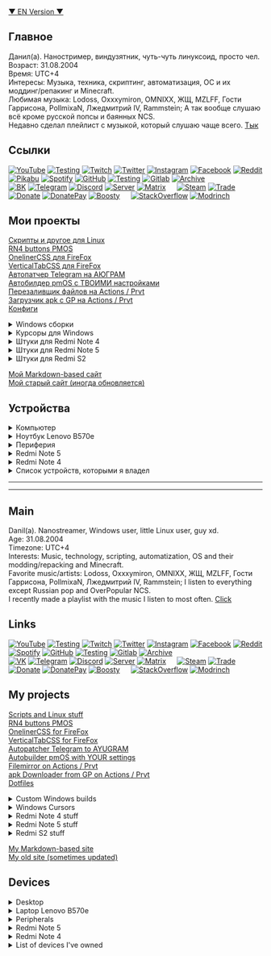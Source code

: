 <!-- https://www.rapidtables.com/convert/color/rgb-to-hex.html -->
<!-- http://shpargalkablog.ru/2016/02/space-html.html -->

[▼ EN Version ▼](#main)  

## Главное
Данил(а). Наностример, виндузятник, чуть-чуть линуксоид, просто чел.  
Возраст: 31.08.2004  
Время: UTC+4  
Интересы: Музыка, техника, скриптинг, автоматизация, ОС и их моддинг/репакинг и Minecraft.  
Любимая музыка: Lodoss, Oxxxymiron, OMNIXX, ЖЩ, MZLFF, Гости Гаррисона, PollmixaN, Лжедмитрий IV, Rammstein; А так вообще слушаю всё кроме русской попсы и баянных NCS.  
Недавно сделал плейлист с музыкой, который слушаю чаще всего. [Тык](https://vk.com/music/playlist/325323467_112_55c64c9939ff9a7ac1)

## Ссылки
[![YouTube](https://img.shields.io/badge/YouTube-F61C0D?style=plastic&link=https://www.youtube.com/@dsys1100)](https://www.youtube.com/@dsys1100)
[![Testing](https://img.shields.io/badge/Testing-F61C0D?style=plastic&link=https://www.youtube.com/@dsys1100_testing)](https://www.youtube.com/@dsys1100_testing)
[![Twitch](https://img.shields.io/badge/Twitch-6441A4?style=plastic&link=https://www.twitch.tv/dsys1100)](https://www.twitch.tv/dsys1100)
[![Twitter](https://img.shields.io/badge/Twitter-1D9BF0?style=plastic&link=https://twitter.com/dsys1100)](https://twitter.com/dsys1100)
[![Instagram](https://img.shields.io/badge/Instagram-FC115D?style=plastic&link=https://instagram.com/username_dsys1100)](https://instagram.com/username_dsys1100)
[![Facebook](https://img.shields.io/badge/Facebook-076BF9?style=plastic&link=https://www.facebook.com/dsys1100/)](https://www.facebook.com/dsys1100/)
[![Reddit](https://img.shields.io/badge/Reddit-FF460B?style=plastic&link=https://www.reddit.com/user/dsys1100)](https://www.reddit.com/user/dsys1100)
[![Pikabu](https://img.shields.io/badge/Pikabu-F2944C?style=plastic&link=https://pikabu.ru/@dsys1100)](https://pikabu.ru/@dsys1100)
[![Spotify](https://img.shields.io/badge/Spotify-13D56C?style=plastic&link=https://open.spotify.com/user/31ppg2dvvaqfzis6mbkwhck76epa)](https://open.spotify.com/user/31ppg2dvvaqfzis6mbkwhck76epa)
[![GitHub](https://img.shields.io/badge/GitHub-black?style=plastic&link=https://github.com/dsys1100)](https://github.com/dsys1100)
[![Testing](https://img.shields.io/badge/Testing-black?style=plastic&link=https://github.com/dsys1100testing)](https://github.com/dsys1100testing)
[![Gitlab](https://img.shields.io/badge/Gitlab-E3442B?style=plastic&link=https://gitlab.com/dsys1100)](https://gitlab.com/dsys1100)
[![Archive](https://img.shields.io/badge/Archive-222222?style=plastic&link=https://archive.org/details/@dsys1100)](https://archive.org/details/@dsys1100)  
[![BK](https://img.shields.io/badge/BK-0077FF?style=plastic&link=https://vk.com/dsys1100)](https://vk.com/dsys1100)
[![Telegram](https://img.shields.io/badge/Telegram-2399D6?style=plastic&link=https://t.me/dsys1100)](https://t.me/dsys1100)
[![Discord](https://img.shields.io/badge/Discord-5865F2?style=plastic&link=https://discord.com/users/690945624740462613)](https://discord.com/users/690945624740462613)
[![Server](https://img.shields.io/badge/Server-5865F2?style=plastic&link=https://discord.gg/DbFpfdvEcG)](https://discord.gg/DbFpfdvEcG)
[![Matrix](https://img.shields.io/badge/Matrix-black?style=plastic&link=https://matrix.to/#/@dsys1100:matrix.org)](https://matrix.to/#/@dsys1100:matrix.org)   
[![Steam](https://img.shields.io/badge/Steam-0E1C31?style=plastic&link=https://steamcommunity.com/id/dsys1100/)](https://steamcommunity.com/id/dsys1100/)
[![Trade](https://img.shields.io/badge/Trade-0E1C31?style=plastic&link=https://steamcommunity.com/tradeoffer/new/?partner=1529726390&token=OI3pVrDE)](https://steamcommunity.com/tradeoffer/new/?partner=1529726390&token=OI3pVrDE)
[![Donate](https://img.shields.io/badge/Donate-F58D07?style=plastic&link=https://donationalerts.com/r/dsys1100)](https://donationalerts.com/r/dsys1100)
[![DonatePay](https://img.shields.io/badge/DonatePay-4BBE60?style=plastic&link=https://new.donatepay.ru/@dsys1100)](https://new.donatepay.ru/@dsys1100)
[![Boosty](https://img.shields.io/badge/Boosty-EF7731?style=plastic&link=https://boosty.to/dsys1100/)](https://boosty.to/dsys1100/)   
[![StackOverflow](https://img.shields.io/badge/StackOverflow-E8701E?style=plastic&link=https://stackoverflow.com/users/24115252/)](https://stackoverflow.com/users/24115252/)
[![Modrinch](https://img.shields.io/badge/Modrinch-00AE63?style=plastic&link=https://modrinth.com/user/dsys1100)](https://modrinth.com/user/dsys1100)

## Мои проекты
[Скрипты и другое для Linux](https://github.com/dsys1100/stuff)  
[RN4 buttons PMOS](https://github.com/dsys1100/xiaomi-mido-buttons)  
[OnelinerCSS для FireFox](https://github.com/dsys1100/waterfall_mod)  
[VerticalTabCSS для FireFox](https://github.com/dsys1100/firefoxcss_StockMod)  
[Автопатчер Telegram на АЮГРАМ](https://github.com/dsys1100/tg-autolspatch)  
[Автобилдер pmOS с ТВОИМИ настройками](https://github.com/dsys1100/pmos-autobuild)  
[Перезаливщик файлов на Actions / Prvt](https://github.com/dsys1100/filemirror/actions/workflows/build.yml)  
[Загрузчик apk с GP на Actions / Prvt](https://github.com/dsys1100/apk-downloader/actions/workflows/download_apk.yml)  
[Конфиги](https://github.com/dsys1100/dotfiles)

<details><summary>Windows сборки</summary>
  
   Большинство сборок комплектуются сборкой WinPE.  
   [Minimal PE8 x64](https://mega.nz/folder/sGZ3iSoI#pU2s3sWqjIKJ4tcLP9umCg) /RU  
   [Minimal PE10 x64 19041.572](https://mega.nz/folder/IGA1xAaJ#A9TXDs919Dc-7YH3EbH-gA) /RU / Заброшено  
   [W11 LTSC 22624.1546 MD](https://mega.nz/folder/waZwnTaA#gez2pkVQ1j-09DTEyBFacA) /EN  
   [W11 25398.1 Pro **Reconstructed** Lite](https://mega.nz/folder/JHBECKxK#jYdpBmhveW3t3XzRKvydLA) /EN / Заброшено  
   [w11.22k2652+22635.2915_w10ltsc21.3803 MD](https://mega.nz/folder/FLYElJKY#Yrma6UzW9Iw89Wroj3VtUQ) /EN  
   [W8.1x64 EmbIndPro U23 Lite](https://mega.nz/folder/tDgmwB7T#m1sUrcKpOvaxwwEbeDHAaw) /RU  
   Старые:  
   [21390.2025 Lite](https://mega.nz/folder/JeAF2KCb#ABqTo-YeCQ9CwpiywfPo2w) /EN  
   [W11 Pro 21996 Lite](https://mega.nz/folder/ULZRXbQY#Vq_OIUUUBbruX4xJePqLoA) /EN  
   [W8.0x64 Pro 9200 MD](https://mega.nz/folder/lX5XXTBI#jgTIU1yXsoC_jN81Xkr3xg) /RU  
   Старее - не востребованы.
</details>

<details><summary>Курсоры для Windows</summary>

   [Инверсивный курсор - точка с прозрачным центром](https://mega.nz/folder/4Wo2AYwa#s06QNNjdczf9ZUFNhotMFw)
</details>

<details><summary>Штуки для Redmi Note 4</summary>

   [Баг в шторке (иконки дока снизу)](https://disk.yandex.ru/i/vqVfpyv3qu4XjQ)  
   [Список без бага, Android 12](https://4pda.to/forum/index.php?act=findpost&pid=115649997&anchor=Spoil-115649997-2)  
   [Мой репак MIUI12.5_A10_el13_port](https://mega.nz/folder/FHIh3AoT#Gx7hUabXruD8UD_-z-f73A)  
   [Мой репак Vsmart OS 4, a11](https://mega.nz/folder/oapFHCyb#rCAt6FYycC9xS5o8gkcZ_w)  
   [Google logo + dark bootanimation](https://mega.nz/folder/hSQWzbSa#YrDWHYqQe1Ibz7oaS_2Sng)  
   [Мой репак Pixel Experience Plus, a12.1](https://mega.nz/folder/FPwk2K6J#9GfVyy5cULZKU0ZyHMhReQ)
</details>

<details><summary>Штуки для Redmi Note 5</summary>

   [Google logo + dark bootanimation](https://mega.nz/folder/9fJi2bwZ#Lltxp9SBsIfbpb1QVqVgOA)  
   [Мой репак Pixel Experience Plus, a12.1](https://mega.nz/folder/wDQxXSQS#N01IXGw4jtWdH6PEjrD2gA)
</details>

<details><summary>Штуки для Redmi S2</summary>

   [System 6GB скрипт переразметки](https://4pda.to/forum/index.php?showtopic=915294&view=findpost&p=139118586)  
   [PixelOS 15 sGSI](https://mega.nz/folder/QfAX0LwY#YbYdR0m5VG62S7mWkbiEAA)  
   [LOS 222qs16 sGSI](https://mega.nz/folder/9HBzxLLb#hNVjFcCoj4AZs9E488EGug)  
   [Derpfest 16 sGSI](https://mega.nz/folder/EaoyVT4T#IF-trbW50J_rNTHqGldzwA)
</details>

[Мой Markdown-based сайт](https://dsys1100.github.io/)  
[Мой старый сайт (иногда обновляется)](https://dsys1100.github.io/oldsite/index.html)
## Устройства
<details><summary>Компьютер</summary>

   AeroCool ECO-450W  
   Gigabyte H410M H V3  
   Intel Core i3-10100F BOX  
   MSI NVIDIA GeForce GTX 1050 Ti  
   KingSpec 16GB DDR4 3200 MHz  
   SSD 2.5" KingSpec 256GB  
   SSD 2.5" Samsung 870 QVO 2TB  
   PowerCase Alisio Micro X4B  
</details>

<details><summary>Ноутбук Lenovo B570e</summary>

   Intel Core i3-2350M  
   Intel HD Graphics 3000  
   Nanya 4GB DDR3 1333MHz  
   Samsung 2GB DDR3L 1600MHz  
   SSD 2.5" Apacer 256GB  
   HDD 2.5" WD 1TB  
</details>

<details><summary>Периферия</summary>

   Наушники: Panasonic HJE125E-V ❤️  
   Монитор: AOC G2460V  
   Клавиатура: A4Tech Fstyler FK11  
   Мышь: Xiaomi Mi Wireless Mouse Lite 2  
   Мышь 2: A4Tech Fstyler FM12  
</details>

<details><summary>Redmi Note 5</summary>

   4/64,  
  Pixel Experience 12.1, my repack  
</details>

<details><summary>Redmi Note 4</summary>

   3/32, Snapdragon  
  PostmarketOS, KDE-Desktop  
  Pixel Experience 12.1, my repack  
  MIUI12.5a10_el13_dsys1100repack  
</details>


<details><summary>Список устройств, которыми я владел</summary>

?  
Explay Solo (2 штуки, обе подарок от Деда (сгрыз буквально))  
?  
Билайн Смарт 6 (0.5/4, наеб по памяти жоски)  
?  
Ritmix 	RMD-726 (Несколько раз чинили экран, в итоге Dr.Web заблокировал устройство и все, с концами. Невозможно прошить ибо нет кнопок громкости)  
?  
Nokia 7500 Prism (Мамин)  
?  
Nokia Asha 202 (Мамин)  
?  
Alcatel 1X (Мама пополам переломала)  
Micromax Q415 (От Витали, я юзал MIUI 9 на нем)  
Supra M12CG (Планшет, из-за кастома перевернутый гироскоп)  
Samsung Galaxy Mega (Мылит камера)  
Meizu M5 Note (На него обмен микромакса, меги и трупа ноута)  
4Good T800i / T803i (Планшет на винде (1гб озу хд))  
Redmi Note 4X (На миакке, анлокнутый)  
Redmi 6 Pro (9 класс)  
Asus ZenFone Max Pro M1 (После прошивок менял матрицу 2 раза)  
Redmi 5A (Закастомил крышку)  
Honor 8 Lite (Ху/Хо параша ебаная)  
Wileyfox Swift 2X (Меня наебали)  
Redmi Note 4 (3/32 веригуд, F ±2021-2025)  
Honor 9 Lite (Ху/Хо параша ебаная)  
Galaxy J2 Prime (Мамин, как доп.)  
Redmi 5 Plus (Без вибрации)  
Redmi Note 5 (3/32 гуд)  
Redmi Note 7 (3/32 это боль лютая)  
Galaxy S10e (exynos / абсолютный сток)  
Redmi Note 9 Pro (Батареяфон, лопата)  
Redmi Note 5 (4/64 red, все еще со мной)  
Lumia 950 (Для винды, ±разочарование)  
Mi MIX 2S (Величайшее Разочарование)  
Pixel 3a (Плохая батарея, разочарование)  
</details>

-----
-----


## Main
Danil(a). Nanostreamer, Windows user, little Linux user, guy xd.  
Age: 31.08.2004  
Timezone: UTC+4  
Interests: Music, technology, scripting, automatization, OS and their modding/repacking and Minecraft.  
Favorite music/artists: Lodoss, Oxxxymiron, OMNIXX, ЖЩ, MZLFF, Гости Гаррисона, PollmixaN, Лжедмитрий IV, Rammstein; I listen to everything except Russian pop and OverPopular NCS.  
I recently made a playlist with the music I listen to most often. [Click](https://vk.com/music/playlist/325323467_112_55c64c9939ff9a7ac1)


## Links
[![YouTube](https://img.shields.io/badge/YouTube-F61C0D?style=plastic&link=https://www.youtube.com/@dsys1100)](https://www.youtube.com/@dsys1100)
[![Testing](https://img.shields.io/badge/Testing-F61C0D?style=plastic&link=https://www.youtube.com/@dsys1100_testing)](https://www.youtube.com/@dsys1100_testing)
[![Twitch](https://img.shields.io/badge/Twitch-6441A4?style=plastic&link=https://www.twitch.tv/dsys1100)](https://www.twitch.tv/dsys1100)
[![Twitter](https://img.shields.io/badge/Twitter-1D9BF0?style=plastic&link=https://twitter.com/dsys1100)](https://twitter.com/dsys1100)
[![Instagram](https://img.shields.io/badge/Instagram-FC115D?style=plastic&link=https://instagram.com/username_dsys1100)](https://instagram.com/username_dsys1100)
[![Facebook](https://img.shields.io/badge/Facebook-076BF9?style=plastic&link=https://www.facebook.com/dsys1100/)](https://www.facebook.com/dsys1100/)
[![Reddit](https://img.shields.io/badge/Reddit-FF460B?style=plastic&link=https://www.reddit.com/user/dsys1100)](https://www.reddit.com/user/dsys1100)
[![Spotify](https://img.shields.io/badge/Spotify-13D56C?style=plastic&link=https://open.spotify.com/user/31ppg2dvvaqfzis6mbkwhck76epa)](https://open.spotify.com/user/31ppg2dvvaqfzis6mbkwhck76epa)
[![GitHub](https://img.shields.io/badge/GitHub-black?style=plastic&link=https://github.com/dsys1100)](https://github.com/dsys1100)
[![Testing](https://img.shields.io/badge/Testing-black?style=plastic&link=https://github.com/dsys1100testing)](https://github.com/dsys1100testing)
[![Gitlab](https://img.shields.io/badge/Gitlab-E3442B?style=plastic&link=https://gitlab.com/dsys1100)](https://gitlab.com/dsys1100)
[![Archive](https://img.shields.io/badge/Archive-222222?style=plastic&link=https://archive.org/details/@dsys1100)](https://archive.org/details/@dsys1100)  
[![VK](https://img.shields.io/badge/BK-0077FF?style=plastic&link=https://vk.com/dsys1100)](https://vk.com/dsys1100)
[![Telegram](https://img.shields.io/badge/Telegram-2399D6?style=plastic&link=https://t.me/dsys1100)](https://t.me/dsys1100)
[![Discord](https://img.shields.io/badge/Discord-5865F2?style=plastic&link=https://discord.com/users/690945624740462613)](https://discord.com/users/690945624740462613)
[![Server](https://img.shields.io/badge/Server-5865F2?style=plastic&link=https://discord.gg/DbFpfdvEcG)](https://discord.gg/DbFpfdvEcG)
[![Matrix](https://img.shields.io/badge/Matrix-black?style=plastic&link=https://matrix.to/#/@dsys1100:matrix.org)](https://matrix.to/#/@dsys1100:matrix.org)   
[![Steam](https://img.shields.io/badge/Steam-0E1C31?style=plastic&link=https://steamcommunity.com/id/dsys1100/)](https://steamcommunity.com/id/dsys1100/)
[![Trade](https://img.shields.io/badge/Trade-0E1C31?style=plastic&link=https://steamcommunity.com/tradeoffer/new/?partner=1529726390&token=OI3pVrDE)](https://steamcommunity.com/tradeoffer/new/?partner=1529726390&token=OI3pVrDE)
[![Donate](https://img.shields.io/badge/Donate-F58D07?style=plastic&link=https://donationalerts.com/r/dsys1100)](https://donationalerts.com/r/dsys1100)
[![DonatePay](https://img.shields.io/badge/DonatePay-4BBE60?style=plastic&link=https://new.donatepay.ru/@dsys1100)](https://new.donatepay.ru/@dsys1100)
[![Boosty](https://img.shields.io/badge/Boosty-EF7731?style=plastic&link=https://boosty.to/dsys1100/)](https://boosty.to/dsys1100/)   
[![StackOverflow](https://img.shields.io/badge/StackOverflow-E8701E?style=plastic&link=https://stackoverflow.com/users/24115252/)](https://stackoverflow.com/users/24115252/)
[![Modrinch](https://img.shields.io/badge/Modrinch-00AE63?style=plastic&link=https://modrinth.com/user/dsys1100)](https://modrinth.com/user/dsys1100)

## My projects
[Scripts and Linux stuff](https://github.com/dsys1100/stuff)  
[RN4 buttons PMOS](https://github.com/dsys1100/xiaomi-mido-buttons)  
[OnelinerCSS for FireFox](https://github.com/dsys1100/waterfall_mod)  
[VerticalTabCSS for FireFox](https://github.com/dsys1100/firefoxcss_StockMod)  
[Autopatcher Telegram to AYUGRAM](https://github.com/dsys1100/tg-autolspatch)  
[Autobuilder pmOS with YOUR settings](https://github.com/dsys1100/pmos-autobuild)  
[Filemirror on Actions / Prvt](https://github.com/dsys1100/filemirror/actions/workflows/build.yml)  
[apk Downloader from GP on Actions / Prvt](https://github.com/dsys1100/apk-downloader/actions/workflows/download_apk.yml)  
[Dotfiles](https://github.com/dsys1100/dotfiles)

<details><summary>Custom Windows builds</summary>
  
   Most builds come with Custom Rus WinPE.  
   (I can't find minimal WinPEs in English with internet and explorer that weigh less than 250mb)  
   [Minimal PE8 x64](https://mega.nz/folder/sGZ3iSoI#pU2s3sWqjIKJ4tcLP9umCg) /RU  
   [Minimal PE10 x64 19041.572](https://mega.nz/folder/IGA1xAaJ#A9TXDs919Dc-7YH3EbH-gA) /RU / Deprecated  
   [W11 LTSC 22624.1546 MD](https://mega.nz/folder/waZwnTaA#gez2pkVQ1j-09DTEyBFacA) /EN  
   [W11 25398.1 Pro **Reconstructed** Lite](https://mega.nz/folder/JHBECKxK#jYdpBmhveW3t3XzRKvydLA) /EN / Deprecated  
   [w11.22k2652+22635.2915_w10ltsc21.3803 MD](https://mega.nz/folder/FLYElJKY#Yrma6UzW9Iw89Wroj3VtUQ) /EN  
   [W8.1x64 EmbIndPro U23 Lite](https://mega.nz/folder/tDgmwB7T#m1sUrcKpOvaxwwEbeDHAaw) /RU  
   Old:  
   [21390.2025 Lite](https://mega.nz/folder/JeAF2KCb#ABqTo-YeCQ9CwpiywfPo2w) /EN  
   [W11 Pro 21996 Lite](https://mega.nz/folder/ULZRXbQY#Vq_OIUUUBbruX4xJePqLoA) /EN  
   [W8.0x64 Pro 9200 MD](https://mega.nz/folder/lX5XXTBI#jgTIU1yXsoC_jN81Xkr3xg) /RU  
   Older - unclaimed.
</details>

<details><summary>Windows Cursors</summary>

   [Inverted cursor - dot with transparent center](https://mega.nz/folder/4Wo2AYwa#s06QNNjdczf9ZUFNhotMFw)
</details>

<details><summary>Redmi Note 4 stuff</summary>

   [Bug in QS (Look at the icons below)](https://disk.yandex.ru/i/vqVfpyv3qu4XjQ)  
   [List without bug, Android 12](https://4pda.to/forum/index.php?act=findpost&pid=115649997&anchor=Spoil-115649997-2)  
   [My repack MIUI12.5_A10_el13_port](https://mega.nz/folder/FHIh3AoT#Gx7hUabXruD8UD_-z-f73A)  
   [My repack Vsmart OS 4, a11](https://mega.nz/folder/oapFHCyb#rCAt6FYycC9xS5o8gkcZ_w)  
   [Google logo + dark bootanimation](https://mega.nz/folder/hSQWzbSa#YrDWHYqQe1Ibz7oaS_2Sng)  
   [My repack Pixel Experience Plus, a12.1](https://mega.nz/folder/FPwk2K6J#9GfVyy5cULZKU0ZyHMhReQ)
</details>

<details><summary>Redmi Note 5 stuff</summary>

   [Google logo + dark bootanimation](https://mega.nz/folder/9fJi2bwZ#Lltxp9SBsIfbpb1QVqVgOA)  
   [My repack Pixel Experience Plus, a12.1](https://mega.nz/folder/wDQxXSQS#N01IXGw4jtWdH6PEjrD2gA)
</details>

<details><summary>Redmi S2 stuff</summary>

   [System 6GB repartition script](https://4pda.to/forum/index.php?showtopic=915294&view=findpost&p=139118586)  
   [PixelOS 15 sGSI](https://mega.nz/folder/QfAX0LwY#YbYdR0m5VG62S7mWkbiEAA)  
   [LOS 222qs16 sGSI](https://mega.nz/folder/9HBzxLLb#hNVjFcCoj4AZs9E488EGug)  
   [Derpfest 16 sGSI](https://mega.nz/folder/EaoyVT4T#IF-trbW50J_rNTHqGldzwA)
</details>

[My Markdown-based site](https://dsys1100.github.io/)  
[My old site (sometimes updated)](https://dsys1100.github.io/oldsite/index.html)

## Devices
<details><summary>Desktop</summary>

   AeroCool ECO-450W  
   Gigabyte H410M H V3  
   Intel Core i3-10100F BOX  
   MSI NVIDIA GeForce GTX 1050 Ti  
   KingSpec 16GB DDR4 3200 MHz  
   SSD 2.5" KingSpec 256GB  
   SSD 2.5" Samsung 870 QVO 2TB  
   PowerCase Alisio Micro X4B  
</details>

<details><summary>Laptop Lenovo B570e</summary>

   Intel Core i3-2350M  
   Intel HD Graphics 3000  
   Nanya 4GB DDR3 1333MHz  
   Samsung 2GB DDR3L 1600MHz  
   SSD 2.5" Apacer 256GB  
   HDD 2.5" WD 1TB  
</details>

<details><summary>Peripherals</summary>

   Earphones: Panasonic HJE125E-V ❤️  
   Monitor: AOC G2460V  
   Keyboard: A4Tech Fstyler FK11  
   Mouse: Xiaomi Mi Wireless Mouse Lite 2  
   Mouse 2: A4Tech Fstyler FM12  
</details>

<details><summary>Redmi Note 5</summary>

   4/64,  
  Pixel Experience 12.1, my repack  
</details>

<details><summary>Redmi Note 4</summary>

   3/32, Snapdragon  
  PostmarketOS, KDE-Desktop  
  Pixel Experience 12.1, my repack  
  MIUI12.5a10_el13_dsys1100repack  
</details>

<details><summary>List of devices I've owned</summary>

?  
Explay Solo (2 pieces, both a gift from Grandpa)  
?  
Beeline Smart 6 (1/8, in fact 0.5/4)  
?  
Ritmix RMD-726 (Several times fixed the screen, eventually Dr.Web locked the device. Unable to flash because there are no volume buttons)  
?  
Nokia 7500 Prism (Mom's)  
?  
Nokia Asha 202 (Mom's)  
?  
Alcatel 1X (Mom broke it in half)  
Micromax Q415 (From Vitaliy, I used MIUI 9 on it)  
Supra M12CG (Tablet, inverted gyroscope because of the custom ROM)  
Samsung Galaxy Mega (Camera washes out)  
Meizu M5 Note (I traded Micromax, Samsung and died crap laptop for it)  
4Good T800i / T803i (Windows tablet (1gb RAM xd))  
Redmi Note 4X (With Mi Account, unlocked and flashed)  
Redmi 6 Pro (Grade 9 in school)  
Asus ZenFone Max Pro M1 (Changed the display 2 times after flashing)  
Redmi 5A (Got the cover customized)  
Honor 8 Lite (Hu/Ho is fckng sht.)  
Wileyfox Swift 2X (I've been duped)  
Redmi Note 4 (3/32 verygood, F ±2021-2025)  
Honor 9 Lite (Hu/Ho is fckng sht.)  
Galaxy J2 Prime (Mom's)  
Redmi 5 Plus (No Vibration)  
Redmi Note 5 (3/32 good)  
Redmi Note 7 (3/32 is a pain)  
Galaxy S10e (exynos / all time locked bootloader)  
Redmi Note 9 Pro (Batteryphone, very big for me)  
Redmi Note 5 (4/64 red, still with me)  
Lumia 950 (For Windows, ±disappointment)  
Mi MIX 2S (VERY Disappointment)  
Pixel 3a (Bad battery, disappointment)  
</details>
